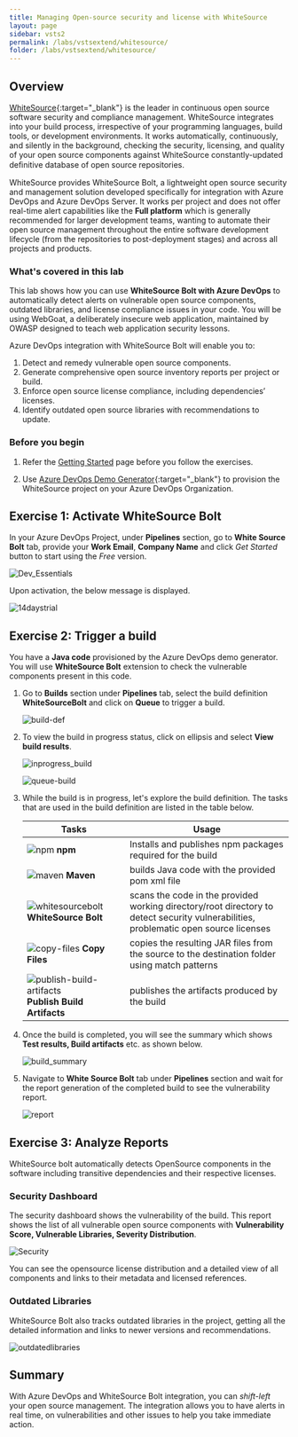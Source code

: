 ```yaml
---
title: Managing Open-source security and license with WhiteSource
layout: page
sidebar: vsts2
permalink: /labs/vstsextend/whitesource/
folder: /labs/vstsextend/whitesource/
---
```

<div class="rw-ui-container"></div>

## Overview

[WhiteSource](https://www.whitesourcesoftware.com/){:target="_blank"} is the leader in continuous open source software security and compliance management. WhiteSource integrates into your build process, irrespective of your programming languages, build tools, or development environments. It works automatically, continuously, and silently in the background, checking the security, licensing, and quality of your open source components against WhiteSource constantly-updated deﬁnitive database of open source repositories.

WhiteSource provides WhiteSource Bolt, a lightweight open source security and management solution developed specifically for integration with Azure DevOps and Azure DevOps Server. It works per project and does not offer real-time alert capabilities like the **Full platform**  which is generally recommended for larger development teams, wanting to automate their open source management throughout the entire software development lifecycle (from the repositories to post-deployment stages) and across all projects and products.

### What's covered in this lab

This lab shows how you can use **WhiteSource Bolt with Azure DevOps** to automatically detect alerts on vulnerable open source components, outdated libraries, and license compliance issues in your code. You will be using WebGoat, a deliberately insecure web application, maintained by OWASP designed to teach web application security lessons.

Azure DevOps integration with WhiteSource Bolt will enable you to:

1. Detect and remedy vulnerable open source components.
1. Generate comprehensive open source inventory reports per project or build.
1. Enforce open source license compliance, including dependencies’ licenses.
1. Identify outdated open source libraries with recommendations to update.

### Before you begin

1. Refer the [Getting Started](../Setup/) page before you follow the exercises.

1. Use [Azure DevOps Demo Generator](https://azuredevopsdemogenerator.azurewebsites.net/?name=WhiteSource-Bolt&templateid=77362){:target="_blank"} to provision the WhiteSource project on your Azure DevOps Organization.

## Exercise 1: Activate WhiteSource Bolt

In your Azure DevOps Project, under **Pipelines** section, go to **White Source Bolt** tab, provide your **Work Email**, **Company Name** and click *Get Started* button to start using the *Free* version.

![Dev_Essentials](images/white3.png)

Upon activation, the below message is displayed.

![14daystrial](images/14daystrial.png)


## Exercise 2: Trigger a build

You have a **Java code** provisioned by the Azure DevOps demo generator. You will use **WhiteSource Bolt** extension to check the vulnerable components present in this code.

1. Go to **Builds** section under **Pipelines** tab, select the build definition **WhiteSourceBolt** and click on **Queue** to trigger a build.

   ![build-def](images/buildtrigger4.png)

1. To view the build in progress status, click on ellipsis and select **View build results**.

   ![inprogress_build](images/build5.png)


   ![queue-build](images/build6.png)

1. While the build is in progress, let's explore the build definition. The tasks that are used in the build definition are listed in the table below.

    |Tasks|Usage|
    |----|------|
    |![npm](images/npm.png) **npm**| Installs and publishes npm packages required for the build|
    |![maven](images/maven.png) **Maven**| builds Java code with the provided pom xml file|
    |![whitesourcebolt](images/whitesourcebolt.png) **WhiteSource Bolt**| scans the code in the provided working directory/root directory to detect security vulnerabilities, problematic open source licenses|
    |![copy-files](images/copy-files.png) **Copy Files**| copies the resulting JAR files from the source to the destination folder using match patterns|
    |![publish-build-artifacts](images/publish-build-artifacts.png) **Publish Build Artifacts**| publishes the artifacts produced by the build
    
1. Once the build is completed, you will see the summary which shows **Test results, Build artifacts** etc. as shown below.

   ![build_summary](images/buildsuccess.png)

1. Navigate to **White Source Bolt** tab under **Pipelines** section and wait for the report generation of the completed build to see the vulnerability report.

   ![report](images/WhiteSourceBolt13.png)

## Exercise 3: Analyze Reports

WhiteSource bolt automatically detects OpenSource components in the software including transitive dependencies and their respective licenses.

### Security Dashboard

The security dashboard shows the vulnerability of the build.
This report shows the list of all vulnerable open source components with **Vulnerability Score, Vulnerable Libraries, Severity Distribution**.

![Security](images/WhiteSourceBolt30.png)

You can see the opensource license distribution and a detailed view of all components and links to their metadata and licensed references.

### Outdated Libraries

WhiteSource Bolt also tracks outdated libraries in the project, getting all the detailed information and links to newer versions and recommendations.

![outdatedlibraries](images/outdatedlibraries.png)

## Summary

With Azure DevOps and WhiteSource Bolt integration, you can *shift-left* your open source management. The integration allows you to have alerts in real time, on vulnerabilities and other issues to help you take immediate action.